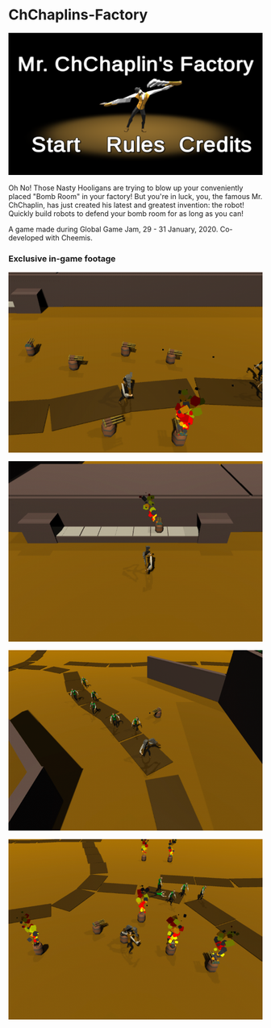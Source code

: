 # ChChaplins-Factory

![Alt text](chaplin-intro.png?raw=true "ChChaplins Factory")

Oh No! Those Nasty Hooligans are trying to blow up your conveniently placed "Bomb Room" in your factory! But you're in luck, you, the famous Mr. ChChaplin, has just created his latest and greatest invention: the robot! Quickly build robots to defend your bomb room for as long as you can!

A game made during Global Game Jam, 29 - 31 January, 2020. Co-developed with Cheemis.

### Exclusive in-game footage

![Alt text](chaplin1.png?raw=true "ScreenShot-1")

![Alt text](chaplin2.png?raw=true "ScreenShot-2")

![Alt text](chaplin3.png?raw=true "ScreenShot-3")

![Alt text](chaplin4.png?raw=true "ScreenShot-4")

